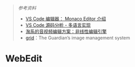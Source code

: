 > *参考资料*
>
> - [VS Code 编辑器： Monaco Editor 介绍](https://mp.weixin.qq.com/s/5HjrB75euF6BSZPYncL1Jg)
> - [VS Code 源码分析 - 多语言实现](https://mp.weixin.qq.com/s/huMLwXeyCQ-TLroOwHzRoA)
> - [淘系的音视频编辑方案：非线性编辑引擎](https://mp.weixin.qq.com/s/fJrRdxYwfA2Oa1oUW95mYQ)
> - [grid](https://github.com/guardian/grid)：The Guardian’s image management system

# WebEdit

